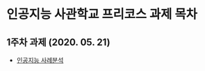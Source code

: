 # 인공지능 사관학교 프리코스 과제 목차

## 1주차 과제 (2020. 05. 21)
 * [인공지능 사례분석](https://colab.research.google.com/github/blueprinte/gj-assignments-guide/blob/master/1%EC%A3%BC%EC%B0%A8.ipynb#scrollTo=8XTEbiKBCghI)
